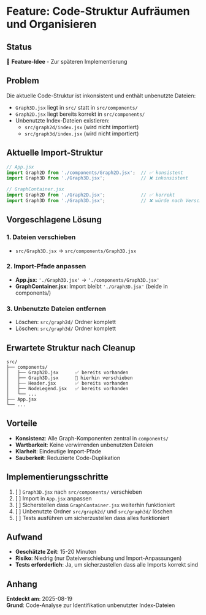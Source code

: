 # Feature: Code-Struktur Aufräumen und Organisieren

## Status
🔄 **Feature-Idee** - Zur späteren Implementierung

## Problem
Die aktuelle Code-Struktur ist inkonsistent und enthält unbenutzte Dateien:

- `Graph3D.jsx` liegt in `src/` statt in `src/components/`
- `Graph2D.jsx` liegt bereits korrekt in `src/components/`
- Unbenutzte Index-Dateien existieren:
  - `src/graph2d/index.jsx` (wird nicht importiert)
  - `src/graph3d/index.jsx` (wird nicht importiert)

## Aktuelle Import-Struktur
```javascript
// App.jsx
import Graph2D from './components/Graph2D.jsx';  // ✅ konsistent
import Graph3D from './Graph3D.jsx';             // ❌ inkonsistent

// GraphContainer.jsx
import Graph2D from './Graph2D.jsx';             // ✅ korrekt
import Graph3D from './Graph3D.jsx';             // ❌ würde nach Verschiebung brechen
```

## Vorgeschlagene Lösung

### 1. Dateien verschieben
- `src/Graph3D.jsx` → `src/components/Graph3D.jsx`

### 2. Import-Pfade anpassen
- **App.jsx**: `'./Graph3D.jsx'` → `'./components/Graph3D.jsx'`
- **GraphContainer.jsx**: Import bleibt `'./Graph3D.jsx'` (beide in components/)

### 3. Unbenutzte Dateien entfernen
- Löschen: `src/graph2d/` Ordner komplett
- Löschen: `src/graph3d/` Ordner komplett

## Erwartete Struktur nach Cleanup
```
src/
├── components/
│   ├── Graph2D.jsx      ✅ bereits vorhanden
│   ├── Graph3D.jsx      🔄 hierhin verschieben
│   ├── Header.jsx       ✅ bereits vorhanden
│   ├── NodeLegend.jsx   ✅ bereits vorhanden
│   └── ...
├── App.jsx
└── ...
```

## Vorteile
- **Konsistenz**: Alle Graph-Komponenten zentral in `components/`
- **Wartbarkeit**: Keine verwirrenden unbenutzten Dateien
- **Klarheit**: Eindeutige Import-Pfade
- **Sauberkeit**: Reduzierte Code-Duplikation

## Implementierungsschritte
1. [ ] `Graph3D.jsx` nach `src/components/` verschieben
2. [ ] Import in `App.jsx` anpassen
3. [ ] Sicherstellen dass `GraphContainer.jsx` weiterhin funktioniert
4. [ ] Unbenutzte Ordner `src/graph2d/` und `src/graph3d/` löschen
5. [ ] Tests ausführen um sicherzustellen dass alles funktioniert

## Aufwand
- **Geschätzte Zeit**: 15-20 Minuten
- **Risiko**: Niedrig (nur Dateiverschiebung und Import-Anpassungen)
- **Tests erforderlich**: Ja, um sicherzustellen dass alle Imports korrekt sind

## Anhang
**Entdeckt am**: 2025-08-19  
**Grund**: Code-Analyse zur Identifikation unbenutzter Index-Dateien